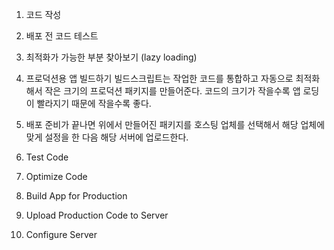 1. 코드 작성
2. 배포 전 코드 테스트
3. 최적화가 가능한 부분 찾아보기 (lazy loading)
4. 프로덕션용 앱 빌드하기
   빌드스크립트는 작업한 코드를 통합하고 자동으로 최적화해서 작은 크기의 프로덕션 패키지를 만들어준다.
   코드의 크기가 작을수록 앱 로딩이 빨라지기 때문에 작을수록 좋다.
5. 배포 준비가 끝나면 위에서 만들어진 패키지를 호스팅 업체를 선택해서 해당 업체에 맞게 설정을 한 다음
   해당 서버에 업로드한다.

1. Test Code
2. Optimize Code
3. Build App for Production
4. Upload Production Code to Server
5. Configure Server